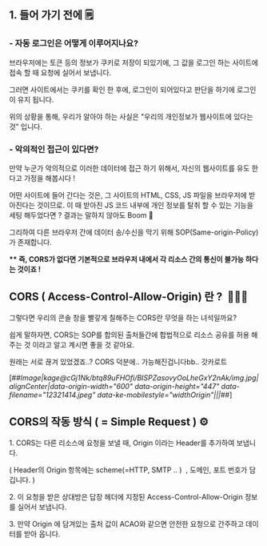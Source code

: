 ## **1\. 들어 가기 전에 🗒**

### **\- 자동 로그인은 어떻게 이루어지나요?**

브라우저에는 토큰 등의 정보가 쿠키로 저장이 되있기에, 그 값을 로그인 하는 사이트에 접속 할 때 요청에 실어서 보냅니다.

그러면 사이트에서는 쿠키를 확인 한 후에, 로그인이 되어있다고 판단을 하기에 로그인이 유지 됩니다.

위의 상황을 통해, 우리가 알아야 하는 사실은 "우리의 개인정보가 웹사이트에 있다는 것" 입니다.

### **\- 악의적인 접근이 있다면?**

만약 누군가 악의적으로 이러한 데이터에 접근 하기 위해서, 자신의 웹사이트를 유도 한다고 가정을 해봅시다 !

어떤 사이트에 들어 간다는 것은, 그 사이트의 HTML, CSS, JS 파일을 브라우저에 받아진다는 것이므로. 이 때 받아진 JS 코드 내부에 개인 정보를 탈취 할 수 있는 기능을 세팅 해두었다면 ? 결과는 말하지 않아도 Boom 💩

그리하여 다른 브라우저 간에 데이터 송/수신을 막기 위해 SOP(Same-origin-Policy) 가 존재합니다.

**\*\* 즉, CORS가 없다면 기본적으로 브라우저 내에서 각 리소스 간의 통신이 불가능 하다는 것이죠 !**

## **CORS ( Access-Control-Allow-Origin) 란 ?  🙋🏻‍♂️**

그렇다면 우리의 콘솔 창을 빨갛게 칠해주는 CORS란 무엇을 하는 녀석일까요?

쉽게 말하자면, CORS는 SOP를 합의된 출처들간에 합법적으로 리소스 공유를 허용 해주는 것 이라고 알고 계시면 좋을 것 같아요.

원래는 서로 끊겨 있었겠죠..? CORS 덕분에.. 가능해진겁니다bb.. 갓카로트

[##_Image|kage@cGj1Nk/btq89uFHOfi/BISPZasovyOoLheGxY2nAk/img.jpg|alignCenter|data-origin-width="600" data-origin-height="447" data-filename="12321414.jpeg" data-ke-mobilestyle="widthOrigin"|||_##]

## **CORS의 작동 방식 ( = Simple Request ) ⚙️**

1\. CORS는 다른 리소스에 요청을 보낼 때, Origin 이라는 Header를 추가하여 보냅니다.

( Header의 Origin 항목에는 scheme(=HTTP, SMTP .. )  , 도메인, 포트 번호가 담깁니다. )

2\. 이 요청을 받은 상대방은 답장 헤더에 지정된 Access-Control-Allow-Origin 정보를 실어서 보냅니다.

3\. 만약 Origin 에 담겨있는 출처 값이 ACAO와 같으면 안전한 요청으로 간주하고 데이터를 받아 옵니다.
